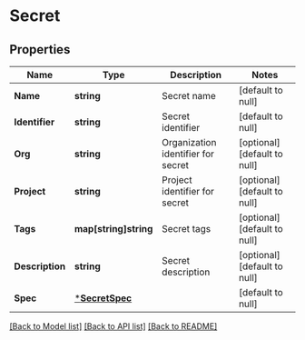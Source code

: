 # Secret

## Properties
Name | Type | Description | Notes
------------ | ------------- | ------------- | -------------
**Name** | **string** | Secret name | [default to null]
**Identifier** | **string** | Secret identifier | [default to null]
**Org** | **string** | Organization identifier for secret | [optional] [default to null]
**Project** | **string** | Project identifier for secret | [optional] [default to null]
**Tags** | **map[string]string** | Secret tags | [optional] [default to null]
**Description** | **string** | Secret description | [optional] [default to null]
**Spec** | [***SecretSpec**](SecretSpec.md) |  | [default to null]

[[Back to Model list]](../README.md#documentation-for-models) [[Back to API list]](../README.md#documentation-for-api-endpoints) [[Back to README]](../README.md)

